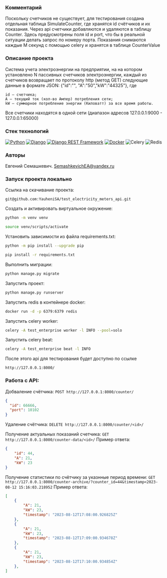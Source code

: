 ### Комментарий
Поскольку счетчиков не существует, для тестирования создана отдельная таблица SimulateCounter, где хранятся id счётчиков и их показания.
Через api счетчики добавляются и удаляются в таблицу Counter. Здесь предусмотрены поля id и port, что бы в реальной ситуации делать запрос по номеру порта.
Показания снимаются каждые M секунд с помощью celery и хранятся в таблице CounterValue

### Описание проекта

Система учета электроэнергии на предприятии, на на котором установлено N пассивных счетчиков электроэнергии, каждый из счетчиков
возвращает по протоколу http (метод GET) следующие данные в формате JSON: {"id":"<id>",
"A":"50","kW":"44325"}, где
```
id – счетчика;
A – текущий ток (кол-во Ампер) потребления сети;
kW – суммарное потребление энергии (Киловатт) за все время работы.
```
Все счетчики находятся в одной сети (диапазон адресов 127.0.0.1:9000 - 127.0.0.1:65000)

### Стек технологий
[![Python](https://img.shields.io/badge/-Python-464646?style=flat&logo=Python&logoColor=696eb6&color=070b40)](https://www.python.org/)
[![Django](https://img.shields.io/badge/-Django-464646?style=flat&logo=Django&logoColor=696eb6&color=070b40)](https://www.djangoproject.com/)
[![Django REST Framework](https://img.shields.io/badge/-Django%20REST%20Framework-464646?style=flat&logo=Django%20REST%20Framework&logoColor=696eb6&color=070b40)](https://www.django-rest-framework.org/)
[![Docker](https://img.shields.io/badge/-Docker-464646?style=flat&logo=Docker&logoColor=696eb6&color=070b40)](https://www.docker.com/)
![Celery](https://img.shields.io/badge/Celery-5.0-yellow)
![Redis](https://img.shields.io/badge/Redis-6.2-red)


### Авторы
Евгений Семашкевич. SemashkevichEA@yandex.ru


### Запуск проекта локально
Ссылка на скачивание проекта:
```
git@github.com:YauheniSA/test_electricity_meters_api.git
```

Cоздать и активировать виртуальное окружение:

```BASH
python -m venv venv
```

```BASH
source venv/scripts/activate
```

Установить зависимости из файла requirements.txt:

```BASH
python -m pip install --upgrade pip
```

```BASH
pip install -r requirements.txt
```

Выполнить миграции:

```BASH
python manage.py migrate
```

Запустить проект:

```BASH
python manage.py runserver
```

Запустить redis в контейнере docker:

```BASH
docker run -d -p 6379:6379 redis
```

Запустить celery worker:

```BASH
celery -A test_enterprise worker -l INFO --pool=solo
```

Запустить celery beat:

```BASH
celery -A test_enterprise beat -l INFO
```

После этого api для тестирования будет доступно по ссылке

```
http://127.0.0.1:8000/
```


### Работа с API:

Добваление счётчика:
`POST http://127.0.0.1:8000/counter/`
```JSON
{
  "id": 66666,
  "port": 10102
}
```

Удаление счётчика:
`DELETE http://127.0.0.1:8000/counter/<id>/`


Получение актуальных показаний счетчика:
`GET http://127.0.0.1:8000/counter-data/<id>/`
Пример ответа:
```JSON
{
    "id": 44,
    "A": 21,
    "kW": 23
}
```


Получение статистики по счётчику за указнные период времени:
`GET http://127.0.0.1:8000/counter-archive/?counter_id=44&timestamp<2023-08-12 15:16:03.218952`
Пример ответа:
```JSON
[
    {
        "A": 21,
        "kW": 23,
        "timestamp": "2023-08-12T17:08:00.926825Z"
    },
    {
        "A": 21,
        "kW": 23,
        "timestamp": "2023-08-12T17:09:00.934678Z"
    },
    {
        "A": 21,
        "kW": 23,
        "timestamp": "2023-08-12T17:10:00.934854Z"
    },
]
```

